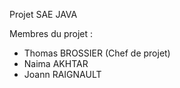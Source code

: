 Projet SAE JAVA

Membres du projet :
- Thomas BROSSIER (Chef de projet)
- Naima AKHTAR
- Joann RAIGNAULT
